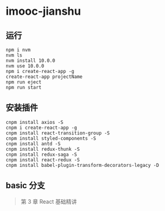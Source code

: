 # imooc-jianshu

## 运行

```console
npm i nvm
nvm ls
nvm install 10.0.0
nvm use 10.0.0
npm i create-react-app -g
create-react-app projectName
npm run eject
npm run start
```

## 安装插件

```console
cnpm install axios -S
cnpm i create-react-app -g
cnpm install react-transition-group -S
cnpm install styled-components -S
cnpm install antd -S
cnpm install redux-thunk -S
cnpm install redux-saga -S
cnpm install react-redux -S
cnpm install babel-plugin-transform-decorators-legacy -D
```

## basic 分支

> 第 3 章 React 基础精讲
